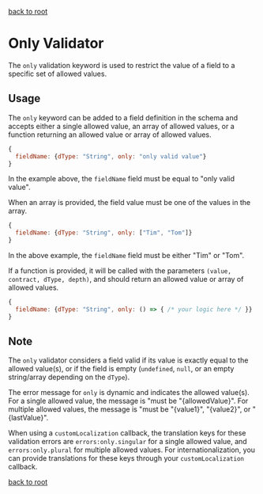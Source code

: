 [back to root](../../README.md#Documentation)

# Only Validator

The `only` validation keyword is used to restrict the value of a field to a specific set of allowed values.

## Usage

The `only` keyword can be added to a field definition in the schema and accepts either a single allowed value, an array of allowed values, or a function returning an allowed value or array of allowed values.

```javascript
{
  fieldName: {dType: "String", only: "only valid value"}
}
```

In the example above, the `fieldName` field must be equal to "only valid value".

When an array is provided, the field value must be one of the values in the array.

```javascript
{
  fieldName: {dType: "String", only: ["Tim", "Tom"]}
}
```

In the above example, the `fieldName` field must be either "Tim" or "Tom".

If a function is provided, it will be called with the parameters `(value, contract, dType, depth)`, and should return an allowed value or array of allowed values.

```javascript
{
  fieldName: {dType: "String", only: () => { /* your logic here */ }}
}
```

## Note

The `only` validator considers a field valid if its value is exactly equal to the allowed value(s), or if the field is empty (`undefined`, `null`, or an empty string/array depending on the `dType`).

The error message for `only` is dynamic and indicates the allowed value(s). For a single allowed value, the message is "must be "{allowedValue}". For multiple allowed values, the message is "must be "{value1}", "{value2}", or "{lastValue}".

When using a `customLocalization` callback, the translation keys for these validation errors are `errors:only.singular` for a single allowed value, and `errors:only.plural` for multiple allowed values. For internationalization, you can provide translations for these keys through your `customLocalization` callback.

[back to root](../../README.md#Documentation)
